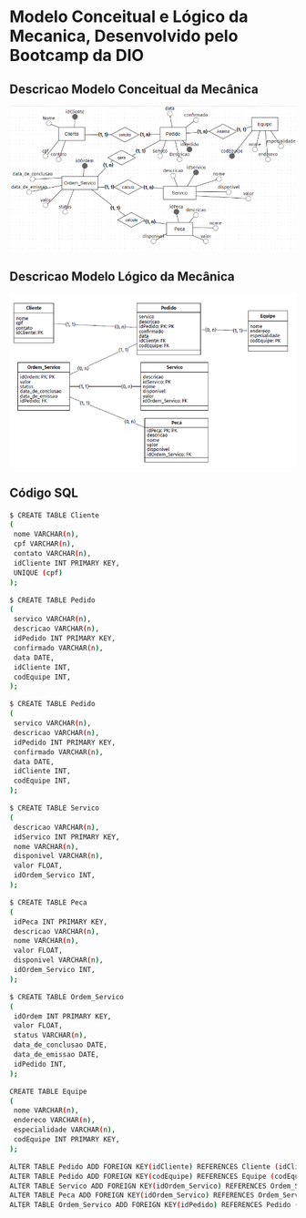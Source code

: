 # Modelo Conceitual e Lógico da Mecanica, Desenvolvido pelo Bootcamp da DIO

## Descricao Modelo Conceitual da Mecânica

<p align="center">
  <img src="Modelo_Conceitual.png" width="550" title="Modelo Conceitual">
  
</p>

##

## Descricao Modelo Lógico da Mecânica

<p align="center">
  <img src="Modelo_logico.png" width="750" title="Modelo Lógico">
  
</p>

##

## Código SQL

````bash
$ CREATE TABLE Cliente 
( 
 nome VARCHAR(n),  
 cpf VARCHAR(n),  
 contato VARCHAR(n),  
 idCliente INT PRIMARY KEY,  
 UNIQUE (cpf)
); 
````

````bash
$ CREATE TABLE Pedido 
( 
 servico VARCHAR(n),  
 descricao VARCHAR(n),  
 idPedido INT PRIMARY KEY,  
 confirmado VARCHAR(n),  
 data DATE,  
 idCliente INT,  
 codEquipe INT,  
); 
````
````bash
$ CREATE TABLE Pedido 
( 
 servico VARCHAR(n),  
 descricao VARCHAR(n),  
 idPedido INT PRIMARY KEY,  
 confirmado VARCHAR(n),  
 data DATE,  
 idCliente INT,  
 codEquipe INT,  
); 
````

````bash
$ CREATE TABLE Servico 
( 
 descricao VARCHAR(n),  
 idServico INT PRIMARY KEY,  
 nome VARCHAR(n),  
 disponivel VARCHAR(n),  
 valor FLOAT,  
 idOrdem_Servico INT,  
); 

````
````bash
$ CREATE TABLE Peca 
( 
 idPeca INT PRIMARY KEY,  
 descricao VARCHAR(n),  
 nome VARCHAR(n),  
 valor FLOAT,  
 disponivel VARCHAR(n),  
 idOrdem_Servico INT,  
); 

````
````bash
$ CREATE TABLE Ordem_Servico 
( 
 idOrdem INT PRIMARY KEY,  
 valor FLOAT,  
 status VARCHAR(n),  
 data_de_conclusao DATE,  
 data_de_emissao DATE,  
 idPedido INT,  
); 
````
````bash
CREATE TABLE Equipe 
( 
 nome VARCHAR(n),  
 endereco VARCHAR(n),  
 especialidade VARCHAR(n),  
 codEquipe INT PRIMARY KEY,  
); 
````
````bash
ALTER TABLE Pedido ADD FOREIGN KEY(idCliente) REFERENCES Cliente (idCliente)
ALTER TABLE Pedido ADD FOREIGN KEY(codEquipe) REFERENCES Equipe (codEquipe)
ALTER TABLE Servico ADD FOREIGN KEY(idOrdem_Servico) REFERENCES Ordem_Servico (idOrdem_Servico)
ALTER TABLE Peca ADD FOREIGN KEY(idOrdem_Servico) REFERENCES Ordem_Servico (idOrdem_Servico)
ALTER TABLE Ordem_Servico ADD FOREIGN KEY(idPedido) REFERENCES Pedido (idPedido)

````
